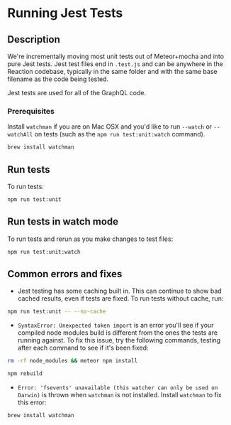 # Running Jest Tests

## Description

We're incrementally moving most unit tests out of Meteor+mocha and into pure Jest tests. Jest test files end in `.test.js` and can be anywhere in the Reaction codebase, typically in the same folder and with the same base filename as the code being tested.

Jest tests are used for all of the GraphQL code.

### Prerequisites

Install `watchman` if you are on Mac OSX and you'd like to run `--watch` or `--watchAll` on tests (such as the `npm run test:unit:watch` command).

```sh
brew install watchman
```

## Run tests

To run tests:

```sh
npm run test:unit
```

## Run tests in watch mode

To run tests and rerun as you make changes to test files:

```sh
npm run test:unit:watch
```

## Common errors and fixes

- Jest testing has some caching built in. This can continue to show bad cached results, even if tests are fixed. To run tests without cache, run:

```sh
npm run test:unit -- --no-cache
```

- `SyntaxError: Unexpected token import` is an error you'll see if your compiled node modules build is different from the ones the tests are running against. To fix this issue, try the following commands, testing after each command to see if it's been fixed:

```sh
rm -rf node_modules && meteor npm install
```
```sh
npm rebuild
```

- `Error: 'fsevents' unavailable (this watcher can only be used on Darwin)` is thrown when `watchman` is not installed. Install `watchman` to fix this error:

```sh
brew install watchman
```
